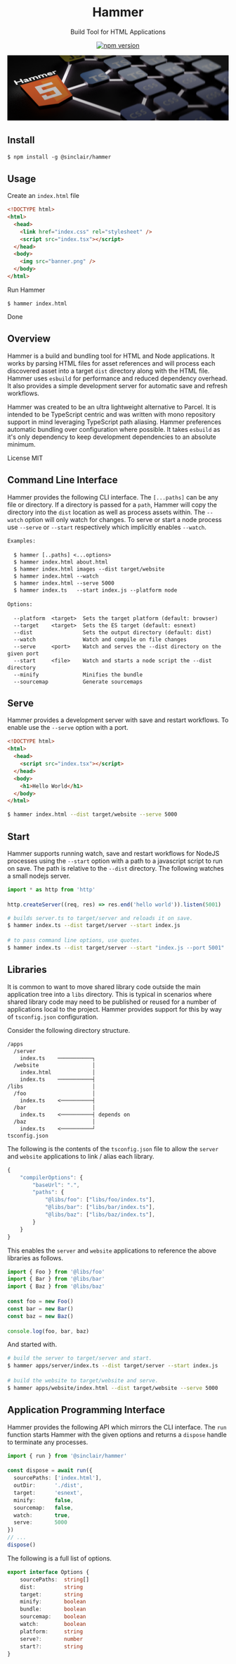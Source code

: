 <div align='center'>

<h1>Hammer</h1>

<p>Build Tool for HTML Applications</p>

[![npm version](https://badge.fury.io/js/%40sinclair%2Fhammer.svg)](https://badge.fury.io/js/%40sinclair%2Fhammer)

<img src="doc/hammer.png" />

</div>

## Install

```shell
$ npm install -g @sinclair/hammer 
```

## Usage

Create an `index.html` file
```html
<!DOCTYPE html>
<html>
  <head>
    <link href="index.css" rel="stylesheet" />
    <script src="index.tsx"></script>
  </head>
  <body>
    <img src="banner.png" />
  </body>
</html>
```
Run Hammer
```shell
$ hammer index.html
```
Done

## Overview

Hammer is a build and bundling tool for HTML and Node applications. It works by parsing HTML files for asset references and will process each discovered asset into a target `dist` directory along with the HTML file. Hammer uses `esbuild` for performance and reduced dependency overhead. It also provides a simple development server for automatic save and refresh workflows. 

Hammer was created to be an ultra lightweight alternative to Parcel. It is intended to be TypeScript centric and was written with mono repository support in mind leveraging TypeScript path aliasing. Hammer preferences automatic bundling over configuration where possible. It takes `esbuild` as it's only dependency to keep development dependencies to an absolute minimum.

License MIT

## Command Line Interface

Hammer provides the following CLI interface. The `[...paths]` can be any file or directory. If a directory is passed for a `path`, Hammer will copy the directory into the `dist` location as well as process assets within. The `--watch` option will only watch for changes. To serve or start a node process use `--serve` or `--start` respectively which implicitly enables `--watch`.

```
Examples:

  $ hammer [..paths] <...options>
  $ hammer index.html about.html
  $ hammer index.html images --dist target/website
  $ hammer index.html --watch
  $ hammer index.html --serve 5000
  $ hammer index.ts   --start index.js --platform node

Options:

  --platform  <target>  Sets the target platform (default: browser)
  --target    <target>  Sets the ES target (default: esnext)
  --dist                Sets the output directory (default: dist)
  --watch               Watch and compile on file changes
  --serve     <port>    Watch and serves the --dist directory on the given port
  --start     <file>    Watch and starts a node script the --dist directory
  --minify              Minifies the bundle
  --sourcemap           Generate sourcemaps
```

## Serve

Hammer provides a development server with save and restart workflows. To enable use the `--serve` option with a port.

```html
<!DOCTYPE html>
<html>
  <head>
    <script src="index.tsx"></script>
  </head>
  <body>
    <h1>Hello World</h1>
  </body>
</html>
```
```bash
$ hammer index.html --dist target/website --serve 5000
```

## Start

Hammer supports running watch, save and restart workflows for NodeJS processes using the `--start` option with a path to a javascript script to run on save. The path is relative to the `--dist` directory. The following watches a small nodejs server.

```typescript
import * as http from 'http'

http.createServer((req, res) => res.end('hello world')).listen(5001)
```
```bash
# builds server.ts to target/server and reloads it on save.
$ hammer index.ts --dist target/server --start index.js

# to pass command line options, use quotes.
$ hammer index.ts --dist target/server --start "index.js --port 5001"
```

## Libraries

It is common to want to move shared library code outside the main application tree into a `libs` directory. This is typical in scenarios where shared library code may need to be published or reused for a number of applications local to the project. Hammer provides support for this by way of `tsconfig.json` configuration. 

Consider the following directory structure.

```shell
/apps
  /server
    index.ts    ───────────┐
  /website                 │
    index.html             │
    index.ts    ───────────┤ 
/libs                      │
  /foo                     │
    index.ts    <──────────┤
  /bar                     │
    index.ts    <──────────┤ depends on
  /baz                     │
    index.ts    <──────────┘
tsconfig.json
```
The following is the contents of the `tsconfig.json` file to allow the `server` and `website` applications to link / alias each library.

```javascript
{
    "compilerOptions": {
        "baseUrl": ".",
        "paths": {
            "@libs/foo": ["libs/foo/index.ts"],
            "@libs/bar": ["libs/bar/index.ts"],
            "@libs/baz": ["libs/baz/index.ts"],
        }
    }
}
```

This enables the `server` and `website` applications to reference the above libraries as follows.

```typescript
import { Foo } from '@libs/foo'
import { Bar } from '@libs/bar'
import { Baz } from '@libs/baz'

const foo = new Foo()
const bar = new Bar()
const baz = new Baz()

console.log(foo, bar, baz)
```
And started with.

```bash
# build the server to target/server and start.
$ hammer apps/server/index.ts --dist target/server --start index.js

# build the website to target/website and serve.
$ hammer apps/website/index.html --dist target/website --serve 5000
```

## Application Programming Interface

Hammer provides the following API which mirrors the CLI interface. The `run` function starts Hammer with the given options and returns a `dispose` handle to terminate any processes.

```typescript
import { run } from '@sinclair/hammer'

const dispose = await run({
  sourcePaths: ['index.html'], 
  outDir:      './dist', 
  target:      'esnext',
  minify:      false,
  sourcemap:   false,
  watch:       true,
  serve:       5000
})
// ...
dispose() 
```
The following is a full list of options.
```typescript
export interface Options {
    sourcePaths:  string[]
    dist:         string
    target:       string
    minify:       boolean
    bundle:       boolean
    sourcemap:    boolean
    watch:        boolean
    platform:     string
    serve?:       number
    start?:       string
}
```
